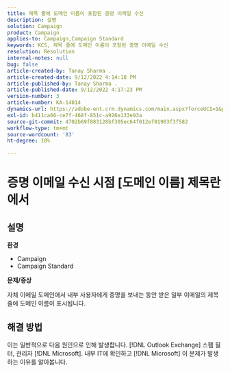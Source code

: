```yaml
---
title: 제목 줄에 도메인 이름이 포함된 증명 이메일 수신
description: 설명
solution: Campaign
product: Campaign
applies-to: Campaign,Campaign Standard
keywords: KCS, 제목 줄에 도메인 이름이 포함된 증명 이메일 수신
resolution: Resolution
internal-notes: null
bug: false
article-created-by: Tanay Sharma .
article-created-date: 9/12/2022 4:14:18 PM
article-published-by: Tanay Sharma .
article-published-date: 9/12/2022 4:17:23 PM
version-number: 3
article-number: KA-14014
dynamics-url: https://adobe-ent.crm.dynamics.com/main.aspx?forceUCI=1&pagetype=entityrecord&etn=knowledgearticle&id=aacf6bf1-b532-ed11-9db1-002248086735
exl-id: b411ca66-ce7f-468f-851c-a926e133e93a
source-git-commit: 4702b69f883128bf305ec64f012ef01903f3f582
workflow-type: tm+mt
source-wordcount: '83'
ht-degree: 10%

---
```


# 증명 이메일 수신 시점 [도메인 이름] 제목란에서

## 설명


<b>환경</b>

- Campaign
- Campaign Standard




<b>문제/증상</b>

자체 이메일 도메인에서 내부 사용자에게 증명을 보내는 동안 받은 일부 이메일의 제목 줄에 도메인 이름이 표시됩니다.


## 해결 방법


이는 일반적으로 다음 원인으로 인해 발생합니다. [!DNL Outlook Exchange] 스팸 필터, 관리자 [!DNL Microsoft]. 내부 IT에 확인하고 [!DNL Microsoft] 이 문제가 발생하는 이유를 알아봅니다.

